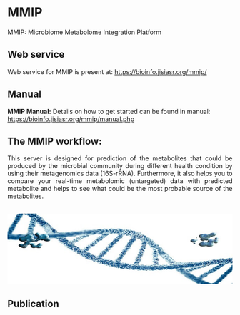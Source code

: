 # MMIP 
MMIP: Microbiome Metabolome Integration Platform


## Web service  

Web service for MMIP is present at: https://bioinfo.jisiasr.org/mmip/  


## Manual  

<b>MMIP Manual:</b> Details on how to get started can be found in manual: https://bioinfo.jisiasr.org/mmip/manual.php


## The MMIP workflow:
<div align="justify">This server is designed for prediction of the metabolites that could be produced by the microbial community during different health condition by using their metagenomics data (16S-rRNA). Furthermore, it also helps you to compare your real-time metabolomic (untargeted) data with predicted metabolite and helps to see what could be the most probable source of the metabolites.</div> <br>


<p align="justify"><img src="img/img.jpg" alt="Logo"></p>

## Publication 